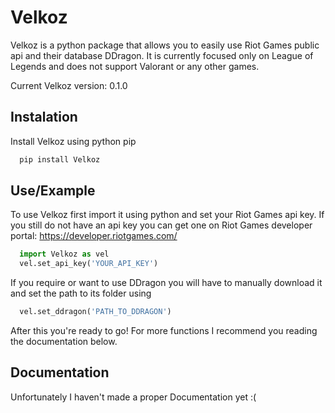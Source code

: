 
# Velkoz
Velkoz is a python package that allows you to easily use Riot Games public api and their database DDragon.
It is currently focused only on League of Legends and does not support Valorant or any other games.

Current Velkoz version: 0.1.0


## Instalation

Install Velkoz using python pip

```bash
  pip install Velkoz
```

## Use/Example
To use Velkoz first import it using python and set your Riot Games api key.
If you still do not have an api key you can get one on Riot Games developer portal: https://developer.riotgames.com/

```python
  import Velkoz as vel
  vel.set_api_key('YOUR_API_KEY')
```
If you require or want to use DDragon you will have to manually download it and set the path to its folder using
```python
  vel.set_ddragon('PATH_TO_DDRAGON')
```
After this you're ready to go! For more functions I recommend you reading the documentation below.



## Documentation

Unfortunately I haven't made a proper Documentation yet :(
